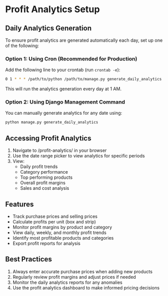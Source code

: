 # Profit Analytics Setup

## Daily Analytics Generation

To ensure profit analytics are generated automatically each day, set up one of the following:

### Option 1: Using Cron (Recommended for Production)

Add the following line to your crontab (run `crontab -e`):

```bash
0 1 * * * /path/to/python /path/to/manage.py generate_daily_analytics
```

This will run the analytics generation every day at 1 AM.

### Option 2: Using Django Management Command

You can manually generate analytics for any date using:

```bash
python manage.py generate_daily_analytics
```

## Accessing Profit Analytics

1. Navigate to /profit-analytics/ in your browser
2. Use the date range picker to view analytics for specific periods
3. View:
   - Daily profit trends
   - Category performance
   - Top performing products
   - Overall profit margins
   - Sales and cost analysis

## Features

- Track purchase prices and selling prices
- Calculate profits per unit (box and strip)
- Monitor profit margins by product and category
- View daily, weekly, and monthly profit trends
- Identify most profitable products and categories
- Export profit reports for analysis

## Best Practices

1. Always enter accurate purchase prices when adding new products
2. Regularly review profit margins and adjust prices if needed
3. Monitor the daily analytics reports for any anomalies
4. Use the profit analytics dashboard to make informed pricing decisions